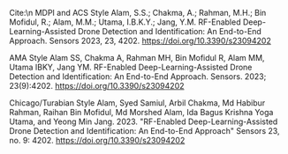 
Cite:\n
MDPI and ACS Style
Alam, S.S.; Chakma, A.; Rahman, M.H.; Bin Mofidul, R.; Alam, M.M.; Utama, I.B.K.Y.; Jang, Y.M. RF-Enabled Deep-Learning-Assisted Drone Detection and Identification: An End-to-End Approach. Sensors 2023, 23, 4202. https://doi.org/10.3390/s23094202

AMA Style
Alam SS, Chakma A, Rahman MH, Bin Mofidul R, Alam MM, Utama IBKY, Jang YM. RF-Enabled Deep-Learning-Assisted Drone Detection and Identification: An End-to-End Approach. Sensors. 2023; 23(9):4202. https://doi.org/10.3390/s23094202

Chicago/Turabian Style
Alam, Syed Samiul, Arbil Chakma, Md Habibur Rahman, Raihan Bin Mofidul, Md Morshed Alam, Ida Bagus Krishna Yoga Utama, and Yeong Min Jang. 2023. "RF-Enabled Deep-Learning-Assisted Drone Detection and Identification: An End-to-End Approach" Sensors 23, no. 9: 4202. https://doi.org/10.3390/s23094202
